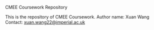 CMEE Coursework Repository

This is the repository of CMEE Coursework.
Author name: Xuan Wang
Contact: xuan.wang22@imperial.ac.uk
